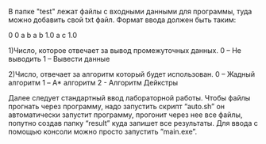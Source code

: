 В папке "test" лежат файлы с входными данными для программы, туда можно добавить свой txt файл.
Формат ввода должен быть таким:

0
0
a b
a b 1.0
a c 1.0

1)Число, которое отвечает за вывод промежуточных данных.
 	0 – Не выводить 
  	1 – Вывести данные 

2)Число, отвечает за алгоритм который будет использован.
	0 – Жадный алгоритм
	1 – A* алгоритм
	2 - Алгоритм Дейкстры

Далее следует стандартный ввод  лабораторной работы.
Чтобы файлы прогнать через программу, надо запустить скрипт “auto.sh” он автоматически запустит программу, прогонит через нее все файлы, попутно создав папку “result” куда запишет все результаты.
Для ввода с помощью консоли можно просто запустить ”main.exe”.
